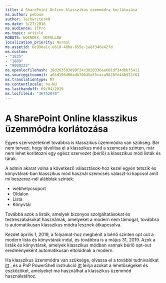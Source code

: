 ```yaml
---
title: A SharePoint Online klasszikus üzemmódra korlátozása
ms.author: pebaum
author: Techwriter40
ms.date: 3/27/2018
ms.audience: ITPro
ms.topic: article
ROBOTS: NOINDEX, NOFOLLOW
localization_priority: Normal
ms.assetid: 6e99da1c-e61d-40ba-855e-1a8f346e42fd
ms.custom:
- "1835"
- "1889"
- "9000225"
ms.openlocfilehash: 18d263593d99f24c3020336ae601df14dbbf5411
ms.sourcegitcommit: a65d196d00adb70045af5caca9828fe44b951f61
ms.translationtype: MT
ms.contentlocale: hu-HU
ms.lasthandoff: 09/04/2019
ms.locfileid: "36752070"
---
```

# <a name="restrict-sharepoint-online-to-classic-mode"></a>A SharePoint Online klasszikus üzemmódra korlátozása

Egyes szervezeteknél továbbra is klasszikus üzemmódra van szükség. Bár nem tervezi, hogy távolítsa el a klasszikus mód a szemcsés szinten, már nem lehet korlátozni egy egész szervezet (bérlő) a klasszikus mód listák és tárak.

A admin akarat volna a következő választások-hoz kezel egyén tetszik és könyvtárak-ban klasszikus mód használ szemcsés választ-ki kapcsol amit mi beszerez-nél alábbiak szintek:

- webhelycsoport
- Oldalon
- Lista
- Könyvtár

Továbbá azok a listák, amelyek bizonyos szolgáltatásokat és testreszabásokat használnak, amelyeket a modern nem támogat, továbbra is automatikusan klasszikus módra lesznek átkapcsolva.

Kezdet április 1, 2019, a folyamat-hoz megbénít a bérlő szinten opt out a modern lista és könyvtárak indul, és továbbra is a május 31, 2019.  Azok a listák és könyvtárak, amelyek klasszikus módban vannak bérlő opt-out eredményeként automatikusan eltolódnak a modern.

Ha klasszikus üzemmódra van szüksége, olvassa el a további tudnivalókat [itt](https://techcommunity.microsoft.com/t5/Microsoft-SharePoint-Blog/Delivering-SharePoint-modern-experiences/ba-p/315023) , és a PnP PowerShell instrukció [itt](https://docs.microsoft.com/sharepoint/dev/transform/modernize-userinterface-lists-and-libraries-optout) leírja azokat a lehetőségeket és eszközöket, amelyeket ma használhat a klasszikus üzemmód használatához.
